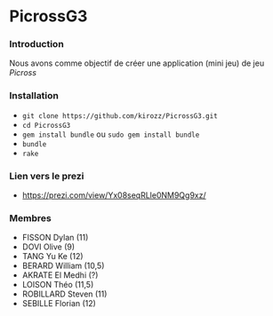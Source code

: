 # PicrossG3

### Introduction

Nous avons comme objectif de créer une application (mini jeu) de jeu *Picross*

### Installation

* `git clone https://github.com/kirozz/PicrossG3.git`
* `cd PicrossG3`
* `gem install bundle` ou `sudo gem install bundle`
* `bundle`
* `rake`

### Lien vers le prezi

* https://prezi.com/view/Yx08seqRLle0NM9Qg9xz/

### Membres
* FISSON Dylan     (11)
* DOVI Olive       (9)
* TANG Yu Ke       (12)
* BERARD William   (10,5)
* AKRATE El Medhi  (?)
* LOISON Théo      (11,5)
* ROBILLARD Steven (11)
* SEBILLE Florian  (12)
